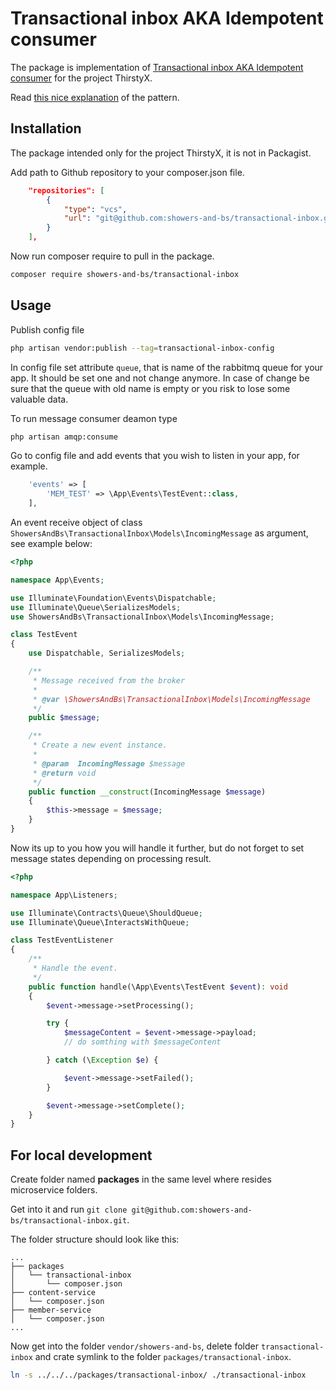 # Transactional inbox AKA Idempotent consumer

The package is implementation of [Transactional inbox AKA Idempotent consumer](https://microservices.io/patterns/data/transactional-outbox.html) for the project ThirstyX.

Read [this nice explanation](https://softwaremill.com/microservices-101/) of the pattern.

## Installation

The package intended only for the project ThirstyX, it is not in Packagist.

Add path to Github repository to your composer.json file.

```json
    "repositories": [
        {
            "type": "vcs",
            "url": "git@github.com:showers-and-bs/transactional-inbox.git"
        }
    ],
```
Now run composer require to pull in the package.

```sh
composer require showers-and-bs/transactional-inbox
```
## Usage

Publish config file

```sh
php artisan vendor:publish --tag=transactional-inbox-config
```

In config file set attribute `queue`, that is name of the rabbitmq queue for your app. It should be set one and not change anymore. In case of change be sure that the queue with old name is empty or you risk to lose some valuable data.

To run message consumer deamon type

```sh
php artisan amqp:consume
```

Go to config file and add events that you wish to listen in your app, for example.

```php
    'events' => [
        'MEM_TEST' => \App\Events\TestEvent::class,
    ],
```

An event receive object of class `ShowersAndBs\TransactionalInbox\Models\IncomingMessage` as argument, see example below:

```php
<?php

namespace App\Events;

use Illuminate\Foundation\Events\Dispatchable;
use Illuminate\Queue\SerializesModels;
use ShowersAndBs\TransactionalInbox\Models\IncomingMessage;

class TestEvent
{
    use Dispatchable, SerializesModels;

    /**
     * Message received from the broker
     *
     * @var \ShowersAndBs\TransactionalInbox\Models\IncomingMessage
     */
    public $message;

    /**
     * Create a new event instance.
     *
     * @param  IncomingMessage $message
     * @return void
     */
    public function __construct(IncomingMessage $message)
    {
        $this->message = $message;
    }
}
```

Now its up to you how you will handle it further, but do not forget to set message states depending on processing result.
```php
<?php

namespace App\Listeners;

use Illuminate\Contracts\Queue\ShouldQueue;
use Illuminate\Queue\InteractsWithQueue;

class TestEventListener
{
    /**
     * Handle the event.
     */
    public function handle(\App\Events\TestEvent $event): void
    {
        $event->message->setProcessing();

        try {
            $messageContent = $event->message->payload;
            // do somthing with $messageContent

        } catch (\Exception $e) {

            $event->message->setFailed();
        }

        $event->message->setComplete();
    }
}
```

## For local development

Create folder named **packages** in the same level where resides microservice folders.

Get into it and run `git clone git@github.com:showers-and-bs/transactional-inbox.git`.

The folder structure should look like this:

<pre>
<code>...
&#9500;&#9472;&#9472; packages
&#9474;   &#9492;&#9472;&#9472; transactional-inbox
&#9474;       &#9492;&#9472;&#9472; composer.json
&#9500;&#9472;&#9472; content-service
&#9474;   &#9492;&#9472;&#9472; composer.json
&#9500;&#9472;&#9472; member-service
&#9474;   &#9492;&#9472;&#9472; composer.json
...</code>
</pre>

Now get into the folder `vendor/showers-and-bs`, delete folder `transactional-inbox` and crate symlink to the folder `packages/transactional-inbox`.

```sh
ln -s ../../../packages/transactional-inbox/ ./transactional-inbox
```
